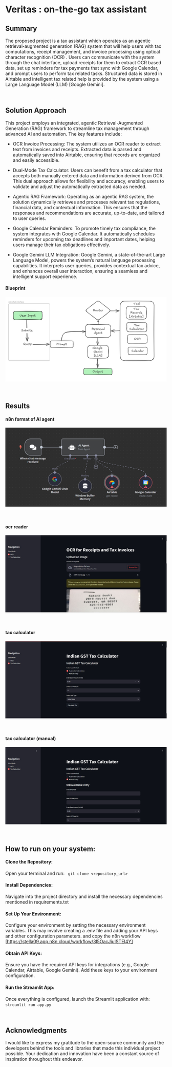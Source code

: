 # Veritas : on-the-go tax assistant 
## Summary
The proposed project is a tax assistant which operates as an agentic retrieval-augmented generation (RAG)
system that will help users with tax computations, receipt management, and invoice processing using optical
character recognition (OCR) . Users can communicate with the system through the chat interface, upload receipts
for them to extract OCR based data, set up reminders for tax payments that sync with Google Calendar, and prompt
users to perform tax related tasks. Structured data is stored in Airtable and intelligent tax related help is provided by
the system using a Large Language Model (LLM) [Google Gemini].

<br>

## Solution Approach

This project employs an integrated, agentic Retrieval-Augmented Generation (RAG) framework to streamline tax management through advanced AI and automation. The key features include:

- OCR Invoice Processing:
    The system utilizes an OCR reader to extract text from invoices and receipts. Extracted data is parsed and automatically saved into Airtable, ensuring that records are organized and easily accessible.

- Dual-Mode Tax Calculator:
    Users can benefit from a tax calculator that accepts both manually entered data and information derived from OCR. This dual approach allows for flexibility and accuracy, enabling users to validate and adjust the automatically extracted data as needed.

- Agentic RAG Framework:
    Operating as an agentic RAG system, the solution dynamically retrieves and processes relevant tax regulations, financial data, and contextual information. This ensures that the responses and recommendations are accurate, up-to-date, and tailored to user queries.

- Google Calendar Reminders:
    To promote timely tax compliance, the system integrates with Google Calendar. It automatically schedules reminders for upcoming tax deadlines and important dates, helping users manage their tax obligations effectively.

- Google Gemini LLM Integration:
    Google Gemini, a state-of-the-art Large Language Model, powers the system’s natural language processing capabilities. It interprets user queries, provides contextual tax advice, and enhances overall user interaction, 
    ensuring a seamless and intelligent support experience.

#### Blueprint

![image alt](https://github.com/Sanskritivv/Veritas-google-girl-hackathon/blob/main/images/blueprint.png?raw=true) 
  
<br>

## Results 

#### n8n format of AI agent 
![image alt](https://github.com/Sanskritivv/Veritas-google-girl-hackathon/blob/main/images/n8n.jpg?raw=true)

<br> 

#### ocr reader

![image alt](https://github.com/Sanskritivv/Veritas-google-girl-hackathon/blob/main/images/ocr.jpg?raw=true)

<br>

#### tax calculator 

![image alt](https://github.com/Sanskritivv/Veritas-google-girl-hackathon/blob/main/images/cal.jpg?raw=true)

<br>

#### tax calculator (manual)

![image alt](https://github.com/Sanskritivv/Veritas-google-girl-hackathon/blob/main/images/cal_manual.jpg?raw=true)

<br> 

## How to run on your system: 

#### Clone the Repository:
Open your terminal and run:
`` git clone <repository_url>``

#### Install Dependencies:
Navigate into the project directory and install the necessary dependencies mentioned in requirements.txt

#### Set Up Your Environment:
Configure your environment by setting the necessary environment variables. This may involve creating a .env file and adding your API keys and other configuration parameters.
and copy the n8n workflow [https://stella09.app.n8n.cloud/workflow/3l5OacJiuISTEI4Y] 

#### Obtain API Keys:
Ensure you have the required API keys for integrations (e.g., Google Calendar, Airtable, Google Gemini). Add these keys to your environment configuration.

#### Run the Streamlit App:
Once everything is configured, launch the Streamlit application with:
`` streamlit run app.py ``

<br> 

## Acknowledgments
I would like to express my gratitude to the open-source community and the developers behind the tools and libraries that made this individual project possible. 
Your dedication and innovation have been a constant source of inspiration throughout this endeavor.










